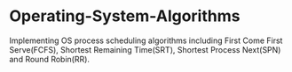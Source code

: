 # Operating-System-Algorithms
Implementing OS process scheduling algorithms including First Come First Serve(FCFS), Shortest Remaining Time(SRT), Shortest Process Next(SPN) and Round Robin(RR).
